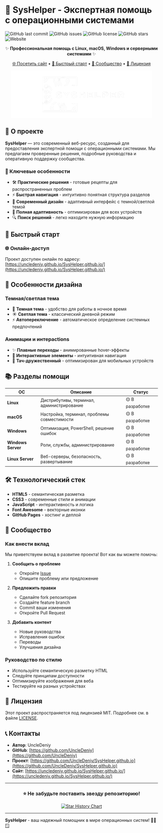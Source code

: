 # 🚀 SysHelper - Экспертная помощь с операционными системами

![GitHub last commit](https://img.shields.io/github/last-commit/UncleDeniy/SysHelper.github.io?style=for-the-badge&color=58a6ff)
![GitHub issues](https://img.shields.io/github/issues/UncleDeniy/SysHelper.github.io?style=for-the-badge&color=3fb950)
![GitHub license](https://img.shields.io/github/license/UncleDeniy/SysHelper.github.io?style=for-the-badge)
![GitHub stars](https://img.shields.io/github/stars/UncleDeniy/SysHelper.github.io?style=for-the-badge&color=ffd33d)
![Website](https://img.shields.io/website?url=https%3A%2F%2Funcledeniy.github.io%2FSysHelper.github.io%2F&style=for-the-badge)

<div align="center">
  
✨ **Профессиональная помощь с Linux, macOS, Windows и серверными системами** ✨

[🌐 Посетить сайт](https://uncledeniy.github.io/SysHelper.github.io/) • [🚀 Быстрый старт](#быстрый-старт) • [🤝 Сообщество](#-сообщество) • [📝 Лицензия](#-лицензия)

![SysHelper Preview](images/logo.png)

</div>

## 📖 О проекте

**SysHelper** — это современный веб-ресурс, созданный для предоставления экспертной помощи с операционными системами. Мы предлагаем проверенные решения, подробные руководства и оперативную поддержку сообщества.

### 🌟 Ключевые особенности

- 🛠 **Практические решения** - готовые рецепты для распространенных проблем
- ⚡ **Быстрая навигация** - интуитивно понятная структура разделов
- 🎨 **Современный дизайн** - адаптивный интерфейс с темной/светлой темой
- 📱 **Полная адаптивность** - оптимизирован для всех устройств
- 🔍 **Поиск решений** - легко находите нужную информацию

## 🚀 Быстрый старт
### 🌐 Онлайн-доступ

Проект доступен онлайн по адресу: [https://uncledeniy.github.io/SysHelper.github.io/](https://uncledeniy.github.io/SysHelper.github.io/)

## 🎨 Особенности дизайна

### Темная/светлая тема
- 🌙 **Темная тема** - удобство для работы в ночное время
- ☀️ **Светлая тема** - классический дневной режим
- ⚡ **Автопереключение** - автоматическое определение системных предпочтений

### Анимации и интерactions
- ✨ **Плавные переходы** - анимированные hover-эффекты
- 🎯 **Интерактивные элементы** - интуитивная навигация
- 📱 **Тач-дружественный** - оптимизирован для мобильных устройств

## 📚 Разделы помощи

| ОС | Описание | Статус |
|----|----------|--------|
| **Linux** | Дистрибутивы, терминал, администрирование | 🟡 В разработке |
| **macOS** | Настройка, терминал, проблемы совместимости | 🟡 В разработке |
| **Windows** | Оптимизация, PowerShell, решение ошибок | 🟡 В разработке |
| **Windows Server** | Роли, службы, администрирование | 🟡 В разработке |
| **Linux Server** | Веб-серверы, безопасность, развертывание | 🟡 В разработке |

## 🛠 Технологический стек

- **HTML5** - семантическая разметка
- **CSS3** - современные стили и анимации
- **JavaScript** - интерактивность и логика
- **Font Awesome** - векторные иконки
- **GitHub Pages** - хостинг и деплой

## 🤝 Сообщество

### Как внести вклад

Мы приветствуем вклад в развитие проекта! Вот как вы можете помочь:

1. **Сообщить о проблеме**
   - Откройте [Issue](https://github.com/UncleDeniy/SysHelper.github.io/issues)
   - Опишите проблему или предложение

2. **Предложить правки**
   - Сделайте fork репозитория
   - Создайте feature branch
   - Commit ваши изменения
   - Откройте Pull Request

3. **Добавить контент**
   - Новые руководства
   - Исправления ошибок
   - Переводы
   - Улучшения дизайна

### Руководство по стилю

- Используйте семантическую разметку HTML
- Следуйте принципам доступности
- Оптимизируйте изображения для веба
- Тестируйте на разных устройствах

## 📝 Лицензия

Этот проект распространяется под лицензией MIT. Подробнее см. в файле [LICENSE](LICENSE).

## 📞 Контакты

- **Автор**: UncleDeniy
- **GitHub**: [https://github.com/UncleDeniy](https://github.com/UncleDeniy)
- **Проект**: [https://github.com/UncleDeniy/SysHelper.github.io](https://github.com/UncleDeniy/SysHelper.github.io)
- **Сайт**: [https://uncledeniy.github.io/SysHelper.github.io/](https://uncledeniy.github.io/SysHelper.github.io/)

---

<div align="center">

### ⭐ Не забудьте поставить звезду репозиторию!

[![Star History Chart](https://api.star-history.com/svg?repos=UncleDeniy/SysHelper.github.io&type=Date)](https://star-history.com/#UncleDeniy/SysHelper.github.io&Date)

</div>

---


**SysHelper** - ваш надежный помощник в мире операционных систем! 🐧🍎🪟

